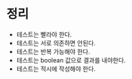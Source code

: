 # 정리
* 테스트는 빨라야 한다.
* 테스트는 서로 의존하면 안된다.
* 테스트는 반복 가능해야 한다.
* 테스트는 boolean 값으로 결과를 내야한다.
* 테스트는 적시에 작성해야 한다.
